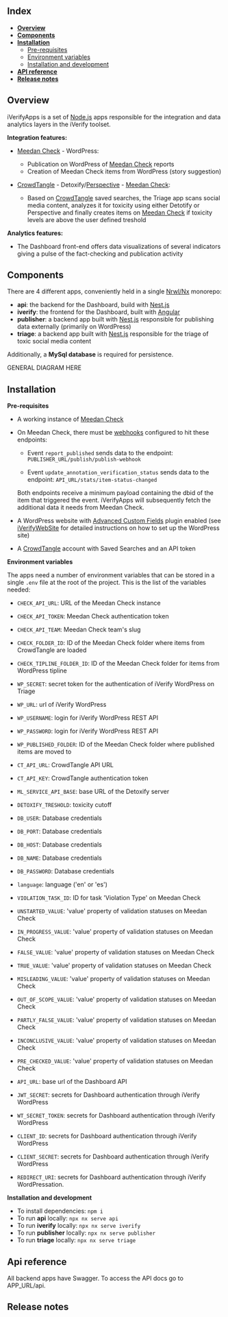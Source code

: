 ## **Index**

* [**Overview**](#overview)
* [**Components**](#components)
* [**Installation**](#installation)
	* [Pre-requisites](#prereq)
	* [Environment variables](#envs)
	* [Installation and development ](#inst_dev)
* [**API reference**](#api_ref)
* [**Release notes**](#rel_notes)

<a name="overview"></a>
## **Overview** 

iVerifyApps is a set of [Node.js](https://nodejs.org/en/) apps responsible for the integration and data analytics layers in the iVerify toolset. 

**Integration features:**
	
* [Meedan Check](https://meedan.com/check) - WordPress:
	* Publication on WordPress of [Meedan Check](https://meedan.com/check) reports
	* Creation of Meedan Check items from WordPress (story suggestion)

* [CrowdTangle](https://www.crowdtangle.com/) - Detoxify/[Perspective](https://www.perspectiveapi.com/) - [Meedan Check](https://meedan.com/check): 
	* Based on [CrowdTangle](https://www.crowdtangle.com/) saved searches, the Triage app scans social media content, analyzes it for toxicity using either Detotify or Perspective and finally creates items on [Meedan Check](https://meedan.com/check) if toxicity levels are above the user defined treshold


**Analytics features:**

* The Dashboard front-end offers data visualizations of several indicators giving a pulse of the fact-checking and publication activity	


<a name="components"></a>
## **Components** 

 
 There are 4 different apps, conveniently held in a single [Nrwl/Nx](https://nx.dev/getting-started/intro) monorepo:
 
*  **api**: the backend for the Dashboard, build with [Nest.js](https://nestjs.com/)
*  **iverify**: the frontend for the Dashboard, built with [Angular](https://angular.io/)
*  **publisher**: a backend app built with [Nest.js](https://nestjs.com/) responsible for publishing data externally (primarily on WordPress)
*  **triage**: a backend app built with [Nest.js](https://nestjs.com/) responsible for the triage of toxic social media content 

Additionally, a **MySql database** is required for persistence.

GENERAL DIAGRAM HERE

<a name="installation"></a>
## **Installation** 

<a name="prereq"></a>
**Pre-requisites** 

* A working instance of [Meedan Check](https://meedan.com/check) 
* On Meedan Check, there must be [webhooks](https://github.com/meedan/check/wiki/Create-Bots-on-Check) configured to hit these endpoints:
	*  Event `report_published` sends data to the endpoint:  `PUBLISHER_URL/publish/publish-webhook`
	
	*  Event `update_annotation_verification_status` sends data to the endpoint:  `API_URL/stats/item-status-changed`

	Both endpoints receive a minimum payload containing the dbid of the item that triggered the event. iVerifyApps will subsequently fetch the additional data it needs from Meedan Check.
* A WordPress website with [Advanced Custom Fields](https://www.advancedcustomfields.com/) plugin enabled (see [iVerifyWebSite](https://github.com/undp/iVerify-Website) for detailed instructions on how to set up the WordPress site)
* A [CrowdTangle](https://www.crowdtangle.com/) account with Saved Searches and an API token

<a name="envs"></a>
**Environment variables**

The apps need a number of environment variables that can be stored in a single `.env` file at the root of the project. This is the list of the variables needed:

* `CHECK_API_URL`: URL of the Meedan Check instance

- `CHECK_API_TOKEN`: Meedan Check authentication token

- `CHECK_API_TEAM`: Meedan Check team's slug

- `CHECK_FOLDER_ID`: ID of the Meedan Check folder where items from CrowdTangle are loaded

- `CHECK_TIPLINE_FOLDER_ID`: ID of the Meedan Check folder for items from WordPress tipline

- `WP_SECRET`: secret token for the authentication of iVerify WordPress on Triage

- `WP_URL`: url of iVerify WordPress

- `WP_USERNAME`: login for iVerify WordPress REST API

- `WP_PASSWORD`: login for iVerify WordPress REST API

- `WP_PUBLISHED_FOLDER`: ID of the Meedan Check folder where published items are moved to

- `CT_API_URL`: CrowdTangle API URL

- `CT_API_KEY`: CrowdTangle authentication token

- `ML_SERVICE_API_BASE`: base URL of the Detoxify server

- `DETOXIFY_TRESHOLD`: toxicity cutoff

- `DB_USER`: Database credentials

- `DB_PORT`: Database credentials

- `DB_HOST`: Database credentials

- `DB_NAME`: Database credentials

- `DB_PASSWORD`: Database credentials

- `language`: language ('en' or 'es')

- `VIOLATION_TASK_ID`: ID for task 'Violation Type' on Meedan Check

- `UNSTARTED_VALUE`: 'value' property of validation statuses on Meedan Check

- `IN_PROGRESS_VALUE`: 'value' property of validation statuses on Meedan Check

- `FALSE_VALUE`: 'value' property of validation statuses on Meedan Check

- `TRUE_VALUE`: 'value' property of validation statuses on Meedan Check

- `MISLEADING_VALUE`: 'value' property of validation statuses on Meedan Check

- `OUT_OF_SCOPE_VALUE`: 'value' property of validation statuses on Meedan Check

- `PARTLY_FALSE_VALUE`: 'value' property of validation statuses on Meedan Check

- `INCONCLUSIVE_VALUE`: 'value' property of validation statuses on Meedan Check

- `PRE_CHECKED_VALUE`: 'value' property of validation statuses on Meedan Check

- `API_URL`: base url of the Dashboard API

- `JWT_SECRET`: secrets for Dashboard authentication through iVerify WordPress

- `WT_SECRET_TOKEN`: secrets for Dashboard authentication through iVerify WordPress

- `CLIENT_ID`: secrets for Dashboard authentication through iVerify WordPress

- `CLIENT_SECRET`: secrets for Dashboard authentication through iVerify WordPress

- `REDIRECT_URI`: secrets for Dashboard authentication through iVerify WordPressation. 



<a name="inst_dev"></a>
**Installation and development** 

* To install dependencies: `npm i`
* To run **api** locally: `npx nx serve api` 
* To run **iverify** locally: `npx nx serve iverify`
* To run **publisher** locally: `npx nx serve publisher`
* To run **triage** locally: `npx nx serve triage`

<a name="api_ref"></a>
## **Api reference** 

All backend apps have Swagger. To access the API docs go to APP_URL/api.

<a name="rel_notes"></a>
## **Release notes** 